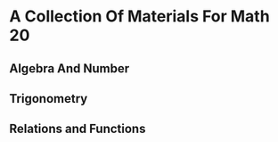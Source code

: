 # A Collection Of Materials For Math 20 
## Algebra And Number 
## Trigonometry 
## Relations and Functions 

